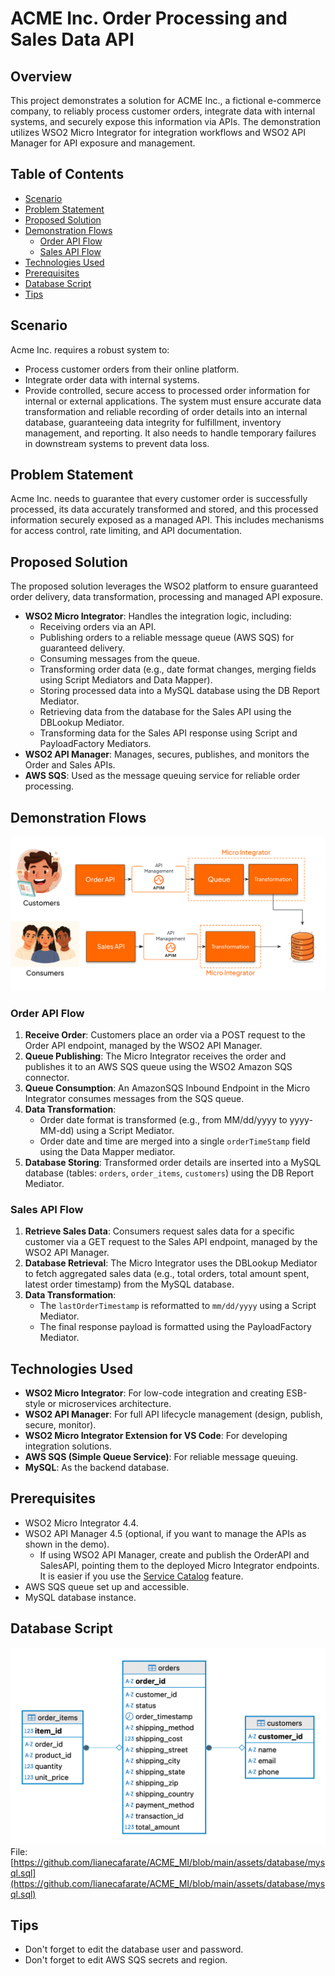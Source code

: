 # ACME Inc. Order Processing and Sales Data API

## Overview

This project demonstrates a solution for ACME Inc., a fictional e-commerce company, to reliably process customer orders, integrate data with internal systems, and securely expose this information via APIs. The demonstration utilizes WSO2 Micro Integrator for integration workflows and WSO2 API Manager for API exposure and management.

## Table of Contents

- [Scenario](#scenario)
- [Problem Statement](#problem-statement)
- [Proposed Solution](#proposed-solution)
- [Demonstration Flows](#demonstration-flows)
  - [Order API Flow](#order-api-flow)
  - [Sales API Flow](#sales-api-flow)
- [Technologies Used](#technologies-used)
- [Prerequisites](#prerequisites)
- [Database Script](#database-script)
- [Tips](#tips)

## Scenario

Acme Inc. requires a robust system to:
* Process customer orders from their online platform.
* Integrate order data with internal systems.
* Provide controlled, secure access to processed order information for internal or external applications.
The system must ensure accurate data transformation and reliable recording of order details into an internal database, guaranteeing data integrity for fulfillment, inventory management, and reporting. It also needs to handle temporary failures in downstream systems to prevent data loss.

## Problem Statement

Acme Inc. needs to guarantee that every customer order is successfully processed, its data accurately transformed and stored, and this processed information securely exposed as a managed API. This includes mechanisms for access control, rate limiting, and API documentation.

## Proposed Solution

The proposed solution leverages the WSO2 platform to ensure guaranteed order delivery, data transformation, processing and managed API exposure.

* **WSO2 Micro Integrator**: Handles the integration logic, including:
    * Receiving orders via an API.
    * Publishing orders to a reliable message queue (AWS SQS) for guaranteed delivery.
    * Consuming messages from the queue.
    * Transforming order data (e.g., date format changes, merging fields using Script Mediators and Data Mapper).
    * Storing processed data into a MySQL database using the DB Report Mediator.
    * Retrieving data from the database for the Sales API using the DBLookup Mediator.
    * Transforming data for the Sales API response using Script and PayloadFactory Mediators. 
* **WSO2 API Manager**: Manages, secures, publishes, and monitors the Order and Sales APIs.
* **AWS SQS**: Used as the message queuing service for reliable order processing.

## Demonstration Flows

![Demonstration Flows](https://github.com/lianecafarate/ACME_MI/blob/main/assets/images/Flows.png)

### Order API Flow
1.  **Receive Order**: Customers place an order via a POST request to the Order API endpoint, managed by the WSO2 API Manager. 
2.  **Queue Publishing**: The Micro Integrator receives the order and publishes it to an AWS SQS queue using the WSO2 Amazon SQS connector. 
3.  **Queue Consumption**: An AmazonSQS Inbound Endpoint in the Micro Integrator consumes messages from the SQS queue. 
4.  **Data Transformation**:
    * Order date format is transformed (e.g., from MM/dd/yyyy to yyyy-MM-dd) using a Script Mediator. 
    * Order date and time are merged into a single `orderTimeStamp` field using the Data Mapper mediator. 
5.  **Database Storing**: Transformed order details are inserted into a MySQL database (tables: `orders`, `order_items`, `customers`) using the DB Report Mediator.

### Sales API Flow
1.  **Retrieve Sales Data**: Consumers request sales data for a specific customer via a GET request to the Sales API endpoint, managed by the WSO2 API Manager.
2.  **Database Retrieval**: The Micro Integrator uses the DBLookup Mediator to fetch aggregated sales data (e.g., total orders, total amount spent, latest order timestamp) from the MySQL database.
3.  **Data Transformation**:
    * The `lastOrderTimestamp` is reformatted to `mm/dd/yyyy` using a Script Mediator. 
    * The final response payload is formatted using the PayloadFactory Mediator. 

## Technologies Used

* **WSO2 Micro Integrator**: For low-code integration and creating ESB-style or microservices architecture.
* **WSO2 API Manager**: For full API lifecycle management (design, publish, secure, monitor).
* **WSO2 Micro Integrator Extension for VS Code**: For developing integration solutions. 
* **AWS SQS (Simple Queue Service)**: For reliable message queuing.
* **MySQL**: As the backend database. 

## Prerequisites
* WSO2 Micro Integrator 4.4.
* WSO2 API Manager 4.5 (optional, if you want to manage the APIs as shown in the demo).
  * If using WSO2 API Manager, create and publish the OrderAPI and SalesAPI, pointing them to the deployed Micro Integrator endpoints. It is easier if you use the [Service Catalog](https://mi.docs.wso2.com/en/latest/install-and-setup/setup/deployment/deploying-wso2-mi/#service-catalog) feature.
* AWS SQS queue set up and accessible.
* MySQL database instance.

## Database Script
![DB Diagram](https://github.com/lianecafarate/ACME_MI/blob/main/assets/images/DBDiagram.png)
File: [https://github.com/lianecafarate/ACME_MI/blob/main/assets/database/mysql.sql](https://github.com/lianecafarate/ACME_MI/blob/main/assets/database/mysql.sql)

## Tips
* Don't forget to edit the database user and password.
* Don't forget to edit AWS SQS secrets and region.

